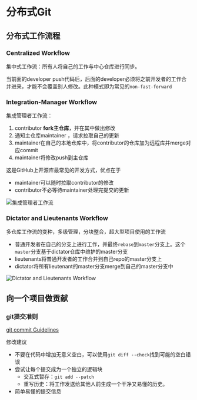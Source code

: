 # 分布式Git

## 分布式工作流程

### Centralized Workflow

集中式工作流：所有人将自己的工作与中心仓库进行同步。

当前面的developer push代码后，后面的developer必须将之前开发者的工作合并进来，才能不会覆盖别人修改。此种模式即为常见的`non-fast-forward`

### Integration-Manager Workflow

集成管理者工作流：

1. contributor **fork主仓库**，并在其中做出修改
2. 通知主仓库maintainer ，请求拉取自己的更新
3. maintainer在自己的本地仓库中，将contributor的仓库加为远程库并merge对应commit
4. maintainer将修改push到主仓库

这是GitHub上开源库最常见的开发方式，优点在于
* maintainer可以随时拉取contributor的修改
* contributor不必等待maintainer处理完提交的更新

![集成管理者工作流](https://git-scm.com/book/en/v2/images/benevolent-dictator.png)

### Dictator and Lieutenants Workflow

多仓库工作流的变种，多级管理，分块整合，超大型项目使用的工作流

* 普通开发者在自己的分支上进行工作，并最终`rebase`到`master`分支上。这个`master`分支基于dictator仓库中维护的master分支
* lieutenants将普通开发者的工作合并到自己repo的master分支上
* dictator将所有lieutenant的master分支merge到自己的master分支中

![Dictator and Lieutenants Workflow](https://git-scm.com/book/en/v2/images/benevolent-dictator.png)

## 向一个项目做贡献

### git提交准则

[git commit Guidelines](https://git-scm.com/docs/SubmittingPatches)

修改建议

* 不要在代码中增加无意义空白，可以使用`git diff --check`找到可能的空白错误
* 尝试让每个提交成为一个独立的逻辑块
	* 交互式暂存：`git add --patch`
	* 重写历史：将工作发送给其他人前生成一个干净又易懂的历史。
* 简单易懂的提交信息